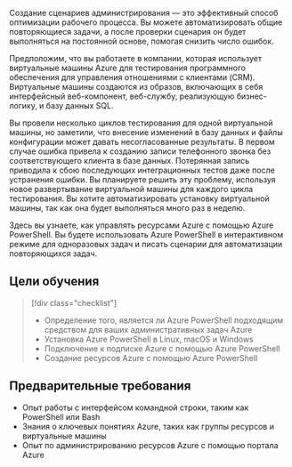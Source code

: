 Создание сценариев администрирования — это эффективный способ оптимизации рабочего процесса. Вы можете автоматизировать общие повторяющиеся задачи, а после проверки сценария он будет выполняться на постоянной основе, помогая снизить число ошибок.

Предположим, что вы работаете в компании, которая использует виртуальные машины Azure для тестирования программного обеспечения для управления отношениями с клиентами (CRM). Виртуальные машины создаются из образов, включающих в себя интерфейсный веб-компонент, веб-службу, реализующую бизнес-логику, и базу данных SQL.

Вы провели несколько циклов тестирования для одной виртуальной машины, но заметили, что внесение изменений в базу данных и файлы конфигурации может давать несогласованные результаты. В первом случае ошибка привела к созданию записи телефонного звонка без соответствующего клиента в базе данных. Потерянная запись приводила к сбою последующих интеграционных тестов даже после устранения ошибки. Вы планируете решить эту проблему, используя новое развертывание виртуальной машины для каждого цикла тестирования. Вы хотите автоматизировать установку виртуальной машины, так как она будет выполняться много раз в неделю. 

Здесь вы узнаете, как управлять ресурсами Azure с помощью Azure PowerShell. Вы будете использовать Azure PowerShell в интерактивном режиме для одноразовых задач и писать сценарии для автоматизации повторяющихся задач. 

## <a name="learning-objectives"></a>Цели обучения
> [!div class="checklist"]
> * Определение того, является ли Azure PowerShell подходящим средством для ваших административных задач Azure
> * Установка Azure PowerShell в Linux, macOS и Windows
> * Подключение к подписке Azure с помощью Azure PowerShell
> * Создание ресурсов Azure с помощью Azure PowerShell

## <a name="prerequisites"></a>Предварительные требования
- Опыт работы с интерфейсом командной строки, таким как PowerShell или Bash
- Знания о ключевых понятиях Azure, таких как группы ресурсов и виртуальные машины
- Опыт по администрированию ресурсов Azure с помощью портала Azure
